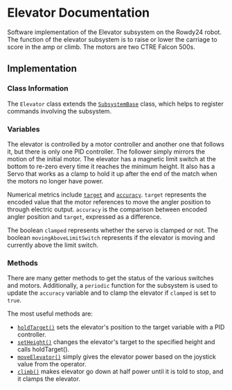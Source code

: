 # Elevator Documentation

Software implementation of the Elevator subsystem on the Rowdy24 robot. The function of the elevator subsystem is to raise or lower the carriage to score in the amp or climb. The motors are two CTRE Falcon 500s.

## Implementation

### Class Information

The `Elevator` class extends the [`SubsystemBase`](https://github.wpilib.org/allwpilib/docs/release/java/edu/wpi/first/wpilibj2/command/SubsystemBase.html) class, which helps to register commands involving the subsystem.

### Variables
The elevator is controlled by a motor controller and another one that follows it, but there is only one PID controller. The follower simply mirrors the motion of the initial motor. The elevator has a magnetic limit switch at the bottom to re-zero every time it reaches the minimum height. It also has a Servo that works as a clamp to hold it up after the end of the match when the motors no longer have power. 

Numerical metrics include [`target`]() and [`accuracy`](). `target` represents the encoded value that the motor references to move the angler position to through electric output. `accuracy` is the comparison between encoded angler position and `target`, expressed as a difference.


The boolean `clamped` represents whether the servo is clamped or not. The boolean `movingAboveLimitSwitch` represents if the elevator is moving and currently above the limit switch. 

### Methods
There are many getter methods to get the status of the various switches and motors. Additionally, a `periodic` function for the subsystem is used to update the `accuracy` variable and to clamp the elevator if `clamped` is set to `true`.

The most useful methods are: 
- [`holdTarget()`](../../src/main/java/frc/robot/subsystems/Elevator.java#L109) sets the elevator's position to the target variable with a PID controller. 
- [`setHeight()`](../../src/main/java/frc/robot/subsystems/Elevator.java#L150) changes the elevator's target to the specified height and calls holdTarget().
- [`moveElevator()`](../../src/main/java/frc/robot/subsystems/Elevator.java#L136) simply gives the elevator power based on the joystick value from the operator. 
- [`climb()`](../../src/main/java/frc/robot/subsystems/Elevator.java#L114) makes elevator go down at half power until it is told to stop, and it clamps the elevator. 